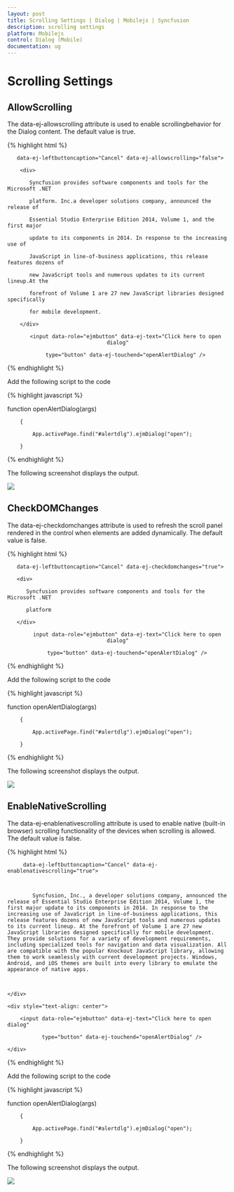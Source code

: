 ```yaml
---
layout: post
title: Scrolling Settings | Dialog | Mobilejs | Syncfusion
description: scrolling settings
platform: Mobilejs
control: Dialog (Mobile)
documentation: ug
---
```


# Scrolling Settings

## AllowScrolling

The data-ej-allowscrolling attribute is used to enable scrollingbehavior for the Dialog content. The default value is true.

{% highlight html %}



<div id="alertdlg" data-role="ejmdialog" data-ej-title="Welcome to Syncfusion"

       data-ej-leftbuttoncaption="Cancel" data-ej-allowscrolling="false">

        <div>

           Syncfusion provides software components and tools for the Microsoft .NET   

           platform. Inc.a developer solutions company, announced the release of  

           Essential Studio Enterprise Edition 2014, Volume 1, and the first major  

           update to its components in 2014. In response to the increasing use of  

           JavaScript in line-of-business applications, this release features dozens of 

           new JavaScript tools and numerous updates to its current lineup.At the 

           forefront of Volume 1 are 27 new JavaScript libraries designed specifically 

           for mobile development.

        </div>

</div>

<div style="text-align: center">

         <input data-role="ejmbutton" data-ej-text="Click here to open dialog"

         type="button" data-ej-touchend="openAlertDialog" />

</div>



{% endhighlight %}



Add the following script to the code

{% highlight javascript %}



function openAlertDialog(args)

        {

            App.activePage.find("#alertdlg").ejmDialog("open");

        }





{% endhighlight %}



The following screenshot displays the output.

![](Scrolling-Settings_images/Scrolling-Settings_img1.png)



## CheckDOMChanges

The data-ej-checkdomchanges attribute is used to refresh the scroll panel rendered in the control when elements are added dynamically. The default value is false.

{% highlight html %}



<div id="alertdlg" data-role="ejmdialog" data-ej-title="Welcome to Syncfusion"

       data-ej-leftbuttoncaption="Cancel" data-ej-checkdomchanges="true">

       <div>

          Syncfusion provides software components and tools for the Microsoft .NET 

          platform

       </div>

</div>

<div style="text-align: center">

          input data-role="ejmbutton" data-ej-text="Click here to open dialog"

          type="button" data-ej-touchend="openAlertDialog" />

</div>



{% endhighlight %}



Add the following script to the code

{% highlight javascript %}



function openAlertDialog(args)

        {

            App.activePage.find("#alertdlg").ejmDialog("open");

        }





{% endhighlight %}



The following screenshot displays the output.

![](Scrolling-Settings_images/Scrolling-Settings_img2.png)



## EnableNativeScrolling

The data-ej-enablenativescrolling attribute is used to enable native (built-in browser) scrolling functionality of the devices when scrolling is allowed. The default value is false.

{% highlight html %}



  <div id="alertdlg" data-role="ejmdialog" data-ej-title="Welcome to Syncfusion"

         data-ej-leftbuttoncaption="Cancel" data-ej-enablenativescrolling="true">



            Syncfusion, Inc., a developer solutions company, announced the release of Essential Studio Enterprise Edition 2014, Volume 1, the first major update to its components in 2014. In response to the increasing use of JavaScript in line-of-business applications, this release features dozens of new JavaScript tools and numerous updates to its current lineup. At the forefront of Volume 1 are 27 new JavaScript libraries designed specifically for mobile development. They provide solutions for a variety of development requirements, including specialized tools for navigation and data visualization. All are compatible with the popular Knockout JavaScript library, allowing them to work seamlessly with current development projects. Windows, Android, and iOS themes are built into every library to emulate the appearance of native apps.



    </div>

    <div style="text-align: center">

        <input data-role="ejmbutton" data-ej-text="Click here to open dialog"

               type="button" data-ej-touchend="openAlertDialog" />

    </div>



{% endhighlight %}



Add the following script to the code

{% highlight javascript %}



function openAlertDialog(args)

        {

            App.activePage.find("#alertdlg").ejmDialog("open");

        }





{% endhighlight %}



The following screenshot displays the output.

![](Scrolling-Settings_images/Scrolling-Settings_img3.png)



